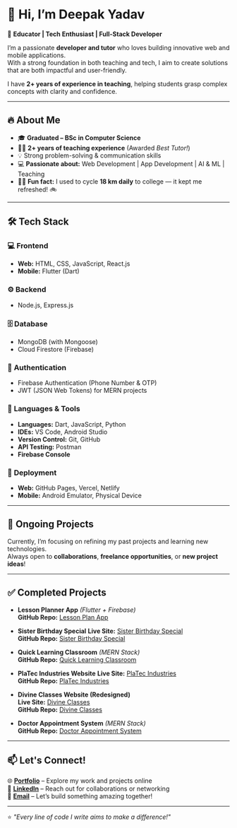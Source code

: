 # 👋 Hi, I’m Deepak Yadav

🚀 **Educator | Tech Enthusiast | Full-Stack Developer**

I’m a passionate **developer and tutor** who loves building innovative web and mobile applications.  
With a strong foundation in both teaching and tech, I aim to create solutions that are both impactful and user-friendly.

I have **2+ years of experience in teaching**, helping students grasp complex concepts with clarity and confidence.

---

## 🔥 About Me

- 🎓 **Graduated – BSc in Computer Science**
- 👨‍🏫 **2+ years of teaching experience** (Awarded *Best Tutor!*)
- 💡 Strong problem-solving & communication skills
- 💻 **Passionate about:** Web Development | App Development | AI & ML | Teaching
- 🚴‍♂️ **Fun fact:** I used to cycle **18 km daily** to college — it kept me refreshed! 🚲
---

## 🛠️ Tech Stack

### 💻 **Frontend**
- **Web:** HTML, CSS, JavaScript, React.js  
- **Mobile:** Flutter (Dart)

### ⚙️ **Backend**
- Node.js, Express.js

### 🗄️ **Database**
- MongoDB (with Mongoose)  
- Cloud Firestore (Firebase)

### 🔐 **Authentication**
- Firebase Authentication (Phone Number & OTP)  
- JWT (JSON Web Tokens) for MERN projects

### 🧰 **Languages & Tools**
- **Languages:** Dart, JavaScript, Python  
- **IDEs:** VS Code, Android Studio  
- **Version Control:** Git, GitHub  
- **API Testing:** Postman  
- **Firebase Console**

### 🚀 **Deployment**
- **Web:** GitHub Pages, Vercel, Netlify 
- **Mobile:** Android Emulator, Physical Device

---


## 🚧 Ongoing Projects

Currently, I’m focusing on refining my past projects and learning new technologies.  
Always open to **collaborations**, **freelance opportunities**, or **new project ideas**!

---

## ✅ Completed Projects

- **Lesson Planner App** *(Flutter + Firebase)*   
  **GitHub Repo:** [Lesson Plan App](https://github.com/TheCodeByDeepak/LessonPlan)

- **Sister Birthday Special** 
  **Live Site:** [Sister Birthday Special](https://github.com/TheCodeByDeepak/SisterBirthdaySpecial)  
  **GitHub Repo:** [Sister Birthday Special](https://thecodebydeepak.github.io/SisterBirthdaySpecial)

- **Quick Learning Classroom** *(MERN Stack)*  
  **GitHub Repo:** [Quick Learning Classroom](https://github.com/thecodebydeepak/QuickLearningClassroom)

- **PlaTec Industries Website** 
  **Live Site:** [PlaTec Industries](https://thecodebydeepak.github.io/PlaTecIndustries/)  
  **GitHub Repo:** [PlaTec Industries](https://github.com/thecodebydeepak/PlaTecIndustries)

- **Divine Classes Website (Redesigned)**  
  **Live Site:** [Divine Classes](https://thecodebydeepak.github.io/DivineClasses/)  
  **GitHub Repo:** [Divine Classes](https://github.com/thecodebydeepak/DivineClasses)

- **Doctor Appointment System** *(MERN Stack)*  
  **GitHub Repo:** [Doctor Appointment System](https://github.com/thecodebydeepak/DoctorAppointmentSystem)

---

## 📫 Let's Connect!

🌐 **[Portfolio](https://thecodebydeepak.github.io/)** – Explore my work and projects online  
🔗 **[LinkedIn](https://www.linkedin.com/in/thecodebydeepak)** – Reach out for collaborations or networking  
📧 **[Email](mailto:thecodebydeepak@gmail.com)** – Let’s build something amazing together!

---

⭐ *"Every line of code I write aims to make a difference!"*
